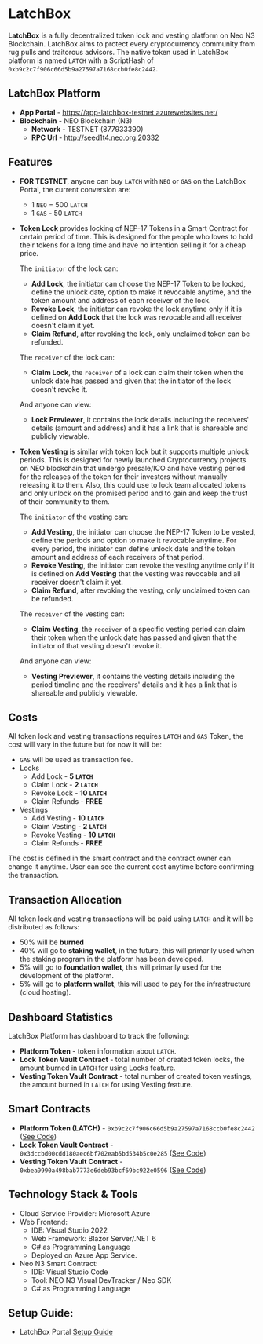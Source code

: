 # LatchBox

**LatchBox** is a fully decentralized token lock and vesting platform on Neo N3 Blockchain. LatchBox aims to protect every cryptocurrency community from rug pulls and traitorous advisors. The native token used in LatchBox platform is named `LATCH` with a ScriptHash of `0xb9c2c7f906c66d5b9a27597a7168ccb0fe8c2442`.

## LatchBox Platform
- **App Portal** - https://app-latchbox-testnet.azurewebsites.net/
- **Blockchain** - NEO Blockchain (N3)
    - **Network** - TESTNET (877933390)
    - **RPC Url** - http://seed1t4.neo.org:20332

## Features
- **FOR TESTNET**, anyone can buy `LATCH` with `NEO` or `GAS` on the LatchBox Portal, the current conversion are:
    - 1 `NEO` = 500 `LATCH`
    - 1 `GAS` - 50 `LATCH`

- **Token Lock** provides locking of NEP-17 Tokens in a Smart Contract for certain period of time. This is designed for the people who loves to hold their tokens for a long time and have no intention selling it for a cheap price. 
    
    The `initiator` of the lock can:
    - **Add Lock**, the initiator can choose the NEP-17 Token to be locked, define the unlock date, option to make it revocable anytime, and the token amount and address of each receiver of the lock.
    - **Revoke Lock**, the initiator can revoke the lock anytime only if it is defined on **Add Lock** that the lock was revocable and all receiver doesn't claim it yet.
    - **Claim Refund**, after revoking the lock, only unclaimed token can be refunded.

    The `receiver` of the lock can:
    - **Claim Lock**, the `receiver` of a lock can claim their token when the unlock date has passed and given that the initiator of the lock doesn't revoke it.

    And anyone can view:
    - **Lock Previewer**, it contains the lock details including the receivers' details (amount and address) and it has a link that is shareable and publicly viewable.

- **Token Vesting** is similar with token lock but it supports multiple unlock periods. This is designed for newly launched Cryptocurrency projects on NEO blockchain that undergo presale/ICO and have vesting period for the releases of the token for their investors without manually releasing it to them. Also, this could use to lock team allocated tokens and only unlock on the promised period and to gain and keep the trust of their community to them.
    
    The `initiator` of the vesting can:
    - **Add Vesting**, the initiator can choose the NEP-17 Token to be vested, define the periods and option to make it revocable anytime. For every period, the initiator can define unlock date and the token amount and address of each receivers of that period.
    - **Revoke Vesting**, the initiator can revoke the vesting anytime only if it is defined on **Add Vesting** that the vesting was revocable and all receiver doesn't claim it yet.
    - **Claim Refund**, after revoking the vesting, only unclaimed token can be refunded.

    The `receiver` of the vesting can:
    - **Claim Vesting**, the `receiver` of a specific vesting period can claim their token when the unlock date has passed and given that the initiator of that vesting doesn't revoke it.

    And anyone can view:
    - **Vesting Previewer**, it contains the vesting details including the period timeline and the receivers' details and it has a link that is shareable and publicly viewable.

## Costs
All token lock and vesting transactions requires `LATCH` and `GAS` Token, the cost will vary in the future but for now it will be:
- `GAS` will be used as transaction fee.
- Locks
    - Add Lock - **5 `LATCH`**
    - Claim Lock - **2 `LATCH`**
    - Revoke Lock - **10 `LATCH`**
    - Claim Refunds - **FREE**
- Vestings
    - Add Vesting - **10 `LATCH`**
    - Claim Vesting - **2 `LATCH`**
    - Revoke Vesting - **10 `LATCH`**
    - Claim Refunds - **FREE**

The cost is defined in the smart contract and the contract owner can change it anytime. User can see the current cost anytime before confirming the transaction. 

## Transaction Allocation
All token lock and vesting transactions will be paid using `LATCH` and it will be distributed as follows:
- 50% will be **burned**
- 40% will go to **staking wallet**, in the future, this will primarily used when the staking program in the platform has been developed.
- 5% will go to **foundation wallet**, this will primarily used for the development of the platform.
- 5% will go to **platform wallet**, this will used to pay for the infrastructure (cloud hosting).

## Dashboard Statistics
LatchBox Platform has dashboard to track the following:
- **Platform Token** - token information about `LATCH`.
- **Lock Token Vault Contract** - total number of created token locks, the amount burned in `LATCH` for using Locks feature.
- **Vesting Token Vault Contract** - total number of created token vestings, the amount burned in `LATCH` for using Vesting feature.

## Smart Contracts
- **Platform Token (LATCH)** - `0xb9c2c7f906c66d5b9a27597a7168ccb0fe8c2442` ([See Code](src/contracts/LatchBoxToken/src/))
- **Lock Token Vault Contract** - `0x3dccbd00cdd180aec6bf702eab5bd534b5c0e285` ([See Code](src/contracts/LatchBoxLockTokenVaultContract/src/))
- **Vesting Token Vault Contract** - `0xbea9990a498bab7773e6deb93bcf69bc922e0596` ([See Code](src/contracts/LatchBoxVestingTokenVaultContract/src/))

## Technology Stack & Tools
- Cloud Service Provider: Microsoft Azure
- Web Frontend: 
    - IDE: Visual Studio 2022
    - Web Framework: Blazor Server/.NET 6
	- C# as Programming Language 
	- Deployed on Azure App Service.
- Neo N3 Smart Contract:
	- IDE: Visual Studio Code
    - Tool: NEO N3 Visual DevTracker / Neo SDK
    - C# as Programming Language

## Setup Guide:
- LatchBox Portal [Setup Guide](src/client/README.md)